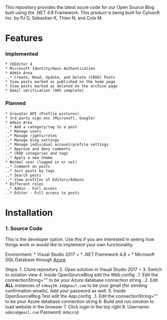 This repository provides the latest soure code for our Open Source Blog built using the .NET 4.8 Framework. This product is being built for Cylosoft Inc. by PJ D, Sebastian K, Thien N, and Cole M.

# Features

### Implemented
    * CKEditor 4
    * Microsoft Identity/Owin Authentication
    * Admin Area
    ..* Create, Read, Update, and Delete (CRUD) Posts
    * View posts marked as published on the home page
    * View posts marked as deleted on the archive page
    * Email verification (90% complete)
    
### Planned
    * Gravatar API (Profile pictures)
    * 3rd party sign ons (Microsoft, Google)
    * Admin Area
    ..* Add a category/tag to a post
    ..* Manage users
    ..* Manage rights/roles
    ..* Manage blog settings
    ..* Manage individual account/profile settings
    ..* Approve and deny comments
    ..* CRUD categories and tags
    ..* Apply a new theme
    * Normal user (logged in or not)
    ..* Comment on posts
    ..* Sort posts by tags
    ..* Search posts
    ..* View profiles of Editors/Admins
    * Different roles
    ..* Admin - Full access
    ..* Editor - Full access to posts

# Installation

### 1. Source Code
This is the developer option. Use this if you are interested in seeing how things work or would like to implement your own functionality.

Environment:
    * Visual Studio 2017 +
    * .NET Framework 4.8 +
    * Microsoft SQL Database through [Azure](https://azure.microsoft.com/en-us/)

Steps:
    1. Clone repository
    2. Open solution in Visual Studio 2017 +
    3. Switch to solution view
    4. Inside OpenSourceBlog edit the Web.config
        ..1. Edit the connectionString="" to be your Azure database connection string
        ..2. Edit **ALL** instances of `sdmay20.34@gmail.com` to be your gmail (for sending confirmation emails). Add your password as well.
    5. Inside OpenSourceBlog.Test edit the App.config
        ..1. Edit the connectionString="" to be your Azure database connection string
    6. Build and run solution to load website in the browser
    7. Click login in the top right
    8. Username: `admin@gmail.com` Password: `Admin1@`